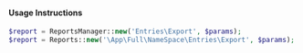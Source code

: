 

#### Usage Instructions
```PHP
$report = ReportsManager::new('Entries\Export', $params);
$report = Reports::new('\App\Full\NameSpace\Entries\Export', $params);
```